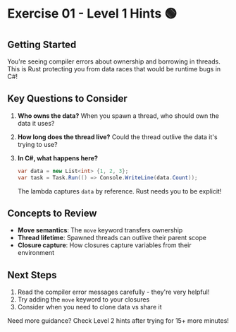 # Exercise 01 - Level 1 Hints 🟢

## Getting Started

You're seeing compiler errors about ownership and borrowing in threads. This is Rust protecting you from data races that would be runtime bugs in C#!

## Key Questions to Consider

1. **Who owns the data?** When you spawn a thread, who should own the data it uses?

2. **How long does the thread live?** Could the thread outlive the data it's trying to use?

3. **In C#, what happens here?**
   ```csharp
   var data = new List<int> {1, 2, 3};
   var task = Task.Run(() => Console.WriteLine(data.Count));
   ```
   The lambda captures `data` by reference. Rust needs you to be explicit!

## Concepts to Review

- **Move semantics**: The `move` keyword transfers ownership
- **Thread lifetime**: Spawned threads can outlive their parent scope
- **Closure capture**: How closures capture variables from their environment

## Next Steps

1. Read the compiler error messages carefully - they're very helpful!
2. Try adding the `move` keyword to your closures
3. Consider when you need to clone data vs share it

Need more guidance? Check Level 2 hints after trying for 15+ more minutes!